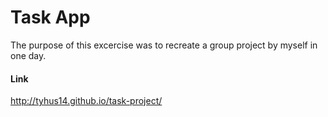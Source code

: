 # Task App

The purpose of this excercise was to recreate a group project by myself in one day. 

#### Link

http://tyhus14.github.io/task-project/